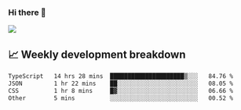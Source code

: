 ### Hi there 👋
<img align="center" src="https://github-readme-stats.vercel.app/api?username=Tumao727&show_icons=true&hide_title=true&theme=dracula" />


## 📈 Weekly development breakdown
<!--START_SECTION:waka-->

```txt
TypeScript   14 hrs 28 mins  █████████████████████▒░░░   84.76 %
JSON         1 hr 22 mins    ██░░░░░░░░░░░░░░░░░░░░░░░   08.05 %
CSS          1 hr 8 mins     █▓░░░░░░░░░░░░░░░░░░░░░░░   06.66 %
Other        5 mins          ░░░░░░░░░░░░░░░░░░░░░░░░░   00.52 %
```

<!--END_SECTION:waka-->